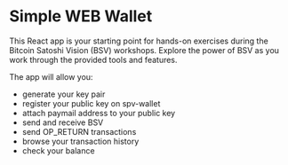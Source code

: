 # Simple WEB Wallet

This React app is your starting point for hands-on exercises during the Bitcoin Satoshi Vision (BSV)
workshops. Explore the power of BSV as you work through the provided tools and features.

The app will allow you: 
- generate your key pair
- register your public key on spv-wallet
- attach paymail address to your public key
- send and receive BSV
- send OP_RETURN transactions
- browse your transaction history
- check your balance
